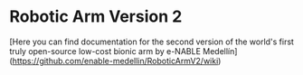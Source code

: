 # Robotic Arm Version 2

[Here you can find documentation for the second version of the world's first truly open-source low-cost bionic arm by e-NABLE Medellín]
(https://github.com/enable-medellin/RoboticArmV2/wiki)
